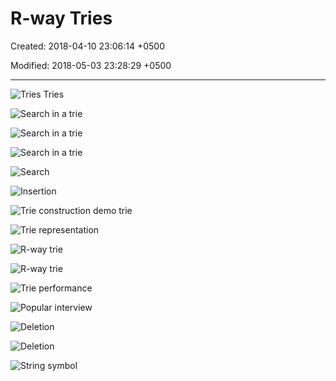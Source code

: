 # R-way Tries

Created: 2018-04-10 23:06:14 +0500

Modified: 2018-05-03 23:28:29 +0500

---

![Tries Tries](media/R-way-Tries-image1.png)

![Search in a trie](media/R-way-Tries-image2.png)

![Search in a trie](media/R-way-Tries-image3.png)

![Search in a trie](media/R-way-Tries-image4.png)

![Search](media/R-way-Tries-image5.png)

![Insertion](media/R-way-Tries-image6.png)

![Trie construction demo trie](media/R-way-Tries-image7.png)

![Trie representation](media/R-way-Tries-image8.png)

![R-way trie](media/R-way-Tries-image9.png)

![R-way trie](media/R-way-Tries-image10.png)

![Trie performance](media/R-way-Tries-image11.png)

![Popular interview](media/R-way-Tries-image12.png)

![Deletion](media/R-way-Tries-image13.png)

![Deletion](media/R-way-Tries-image14.png)

![String symbol](media/R-way-Tries-image15.png)
